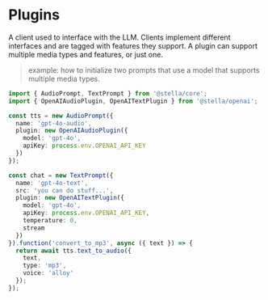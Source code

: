 # Plugins

A client used to interface with the LLM. Clients implement different interfaces and are tagged with features they support. A plugin can support multiple media types and features, or just one.

> example: how to initialize two prompts that use a model that supports multiple media types.

```typescript
import { AudioPrompt, TextPrompt } from '@stella/core';
import { OpenAIAudioPlugin, OpenAITextPlugin } from '@stella/openai';

const tts = new AudioPrompt({
  name: 'gpt-4o-audio',
  plugin: new OpenAIAudioPlugin({
    model: 'gpt-4o',
    apiKey: process.env.OPENAI_API_KEY
  })
});

const chat = new TextPrompt({
  name: 'gpt-4o-text',
  src: 'you can do stuff...',
  plugin: new OpenAITextPlugin({
    model: 'gpt-4o',
    apiKey: process.env.OPENAI_API_KEY,
    temperature: 0,
    stream
  })
}).function('convert_to_mp3', async ({ text }) => {
  return await tts.text_to_audio({
    text,
    type: 'mp3',
    voice: 'alloy'
  });
});
```
